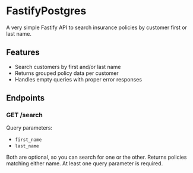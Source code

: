 # FastifyPostgres

A very simple Fastify API to search insurance policies by customer first or last name.

## Features

- Search customers by first and/or last name
- Returns grouped policy data per customer
- Handles empty queries with proper error responses

## Endpoints

### GET /search

Query parameters:
- `first_name`
- `last_name`

Both are optional, so you can search for one or the other. 
Returns policies matching either name. At least one query parameter is required.
